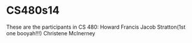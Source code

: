 CS480s14
========

These are the participants in CS 480:
Howard Francis
Jacob Stratton(1st one booyah!!!)
Christene McInerney
